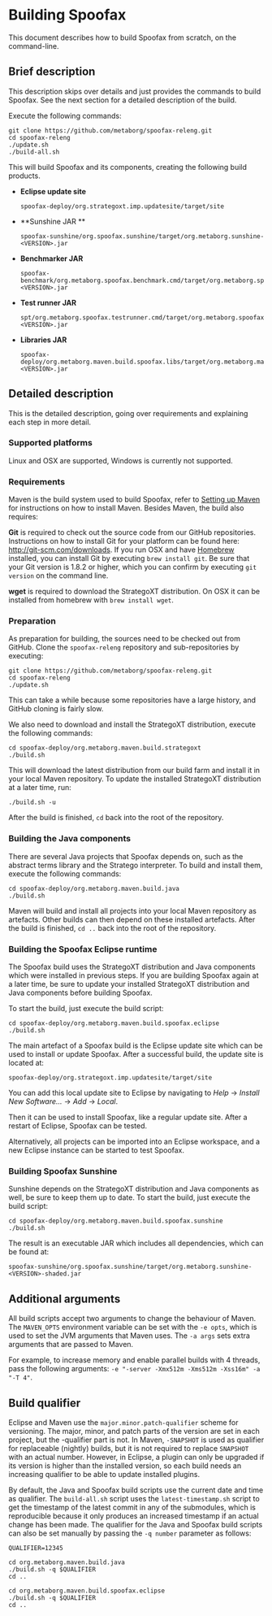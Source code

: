 # Building Spoofax

This document describes how to build Spoofax from scratch, on the command-line.

## Brief description

This description skips over details and just provides the commands to build Spoofax. See the next section for a detailed description of the build.

Execute the following commands:

    git clone https://github.com/metaborg/spoofax-releng.git
    cd spoofax-releng
    ./update.sh
    ./build-all.sh

This will build Spoofax and its components, creating the following build products.

* **Eclipse update site**
    ```
    spoofax-deploy/org.strategoxt.imp.updatesite/target/site
    ```

* **Sunshine JAR **
    ```
    spoofax-sunshine/org.spoofax.sunshine/target/org.metaborg.sunshine-<VERSION>.jar
    ```

* **Benchmarker JAR**
    ```
    spoofax-benchmark/org.metaborg.spoofax.benchmark.cmd/target/org.metaborg.spoofax.benchmark.cmd-<VERSION>.jar
    ```


* **Test runner JAR**
    ```
    spt/org.metaborg.spoofax.testrunner.cmd/target/org.metaborg.spoofax.testrunner.cmd-<VERSION>.jar
    ```

* **Libraries JAR**
    ```
    spoofax-deploy/org.metaborg.maven.build.spoofax.libs/target/org.metaborg.maven.build.spoofax.libs-<VERSION>.jar
    ```
    
## Detailed description

This is the detailed description, going over requirements and explaining each step in more detail.

### Supported platforms

Linux and OSX are supported, Windows is currently not supported.

### Requirements

Maven is the build system used to build Spoofax, refer to [Setting up Maven](setting-up-maven.md) for instructions on how to install Maven. Besides Maven, the build also requires:

**Git** is required to check out the source code from our GitHub repositories. Instructions on how to install Git for your platform can be found here: <http://git-scm.com/downloads>. If you run OSX and have [Homebrew](http://brew.sh/) installed, you can install Git by executing `brew install git`. Be sure that your Git version is 1.8.2 or higher, which you can confirm by executing `git version` on the command line.

**wget** is required to download the StrategoXT distribution. On OSX it can be installed from homebrew with `brew install wget`.

### Preparation

As preparation for building, the sources need to be checked out from GitHub. Clone the `spoofax-releng` repository and sub-repositories by executing:

    git clone https://github.com/metaborg/spoofax-releng.git
    cd spoofax-releng
    ./update.sh
    
This can take a while because some repositories have a large history, and GitHub cloning is fairly slow.

We also need to download and install the StrategoXT distribution, execute the following commands:

    cd spoofax-deploy/org.metaborg.maven.build.strategoxt
    ./build.sh
    
This will download the latest distribution from our build farm and install it in your local Maven repository. To update the installed StrategoXT distribution at a later time, run:

    ./build.sh -u
    
After the build is finished, `cd` back into the root of the repository.

### Building the Java components

There are several Java projects that Spoofax depends on, such as the abstract terms library and the Stratego interpreter. To build and install them, execute the following commands:

    cd spoofax-deploy/org.metaborg.maven.build.java
    ./build.sh
    
Maven will build and install all projects into your local Maven repository as artefacts. Other builds can then depend on these installed artefacts. After the build is finished, `cd ..` back into the root of the repository.

### Building the Spoofax Eclipse runtime

The Spoofax build uses the StrategoXT distribution and Java components which were installed in previous steps. If you are building Spoofax again at a later time, be sure to update your installed StrategoXT distribution and Java components before building Spoofax.

To start the build, just execute the build script:
    
    cd spoofax-deploy/org.metaborg.maven.build.spoofax.eclipse
    ./build.sh

The main artefact of a Spoofax build is the Eclipse update site which can be used to install or update Spoofax. After a successful build, the update site is located at:

    spoofax-deploy/org.strategoxt.imp.updatesite/target/site

You can add this local update site to Eclipse by navigating to _Help_ &rarr; _Install New Software..._ &rarr; _Add_ &rarr; _Local_.
    
Then it can be used to install Spoofax, like a regular update site. After a restart of Eclipse, Spoofax can be tested.

Alternatively, all projects can be imported into an Eclipse workspace, and a new Eclipse instance can be started to test Spoofax.

### Building Spoofax Sunshine

Sunshine depends on the StrategoXT distribution and Java components as well, be sure to keep them up to date. To start the build, just execute the build script:
    
    cd spoofax-deploy/org.metaborg.maven.build.spoofax.sunshine
    ./build.sh
    
The result is an executable JAR which includes all dependencies, which can be found at:

    spoofax-sunshine/org.spoofax.sunshine/target/org.metaborg.sunshine-<VERSION>-shaded.jar

## Additional arguments

All build scripts accept two arguments to change the behaviour of Maven. The `MAVEN_OPTS` environment variable can be set with the `-e opts`, which is used to set the JVM arguments that Maven uses. The `-a args` sets extra arguments that are passed to Maven.

For example, to increase memory and enable parallel builds with 4 threads, pass the following arguments: `-e "-server -Xmx512m -Xms512m -Xss16m" -a "-T 4"`.


## Build qualifier

Eclipse and Maven use the `major.minor.patch-qualifier` scheme for versioning. The major, minor, and patch parts of the version are set in each project, but the -qualifier part is not. In Maven, `-SNAPSHOT` is used as qualifier for replaceable (nightly) builds, but it is not required to replace `SNAPSHOT` with an actual number. However, in Eclipse, a plugin can only be upgraded if its version is higher than the installed version, so each build needs an increasing qualifier to be able to update installed plugins.

By default, the Java and Spoofax build scripts use the current date and time as qualifier. The `build-all.sh` script uses the `latest-timestamp.sh` script to get the timestamp of the latest commit in any of the submodules, which is reproducible because it only produces an increased timestamp if an actual change has been made. The qualifier for the Java and Spoofax build scripts can also be set manually by passing the `-q number` parameter as follows:

```
QUALIFIER=12345

cd org.metaborg.maven.build.java
./build.sh -q $QUALIFIER
cd ..

cd org.metaborg.maven.build.spoofax.eclipse
./build.sh -q $QUALIFIER
cd ..
```
